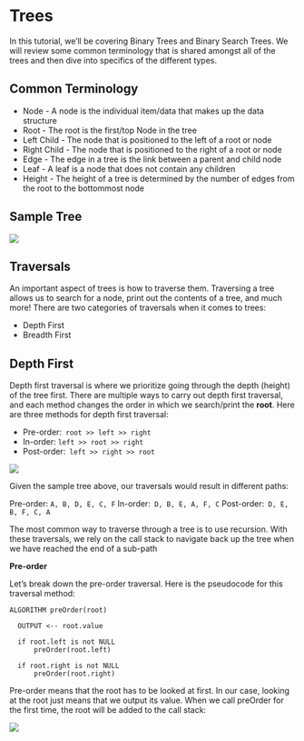 # Trees
In this tutorial, we’ll be covering Binary Trees and Binary Search Trees. We will review some common terminology that is shared amongst all of the trees and then dive into specifics of the different types.
## Common Terminology
- Node - A node is the individual item/data that makes up the data structure
- Root - The root is the first/top Node in the tree
- Left Child - The node that is positioned to the left of a root or node
- Right Child - The node that is positioned to the right of a root or node
- Edge - The edge in a tree is the link between a parent and child node
- Leaf - A leaf is a node that does not contain any children
- Height - The height of a tree is determined by the number of edges from the root to the bottommost node
## Sample Tree
![](https://codefellows.github.io/common_curriculum/data_structures_and_algorithms/Code_401/class-15/resources/images/BinaryTree1.PNG)
## Traversals
An important aspect of trees is how to traverse them. Traversing a tree allows us to search for a node, print out the contents of a tree, and much more! There are two categories of traversals when it comes to trees:
- Depth First
- Breadth First

## Depth First
Depth first traversal is where we prioritize going through the depth (height) of the tree first. There are multiple ways to carry out depth first traversal, and each method changes the order in which we search/print the **root**. Here are three methods for depth first traversal:

- Pre-order:` root >> left >> right`
- In-order: `left >> root >> right`
- Post-order:` left >> right >> root`

![](https://codefellows.github.io/common_curriculum/data_structures_and_algorithms/Code_401/class-15/resources/images/tree-example.png)

Given the sample tree above, our traversals would result in different paths:

Pre-order: `A, B, D, E, C, F`
In-order:` D, B, E, A, F, C`
Post-order:` D, E, B, F, C, A`

The most common way to traverse through a tree is to use recursion. With these traversals, we rely on the call stack to navigate back up the tree when we have reached the end of a sub-path

**Pre-order**

Let’s break down the pre-order traversal. Here is the pseudocode for this traversal method:

```
ALGORITHM preOrder(root)

  OUTPUT <-- root.value

  if root.left is not NULL
      preOrder(root.left)

  if root.right is not NULL
      preOrder(root.right)

```
Pre-order means that the root has to be looked at first. In our case, looking at the root just means that we output its value. When we call preOrder for the first time, the root will be added to the call stack:

![](https://codefellows.github.io/common_curriculum/data_structures_and_algorithms/Code_401/class-15/resources/images/DepthTraversal1.PNG)


